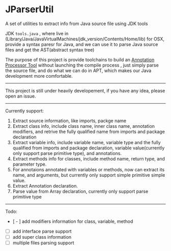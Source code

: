 # JParserUtil
A set of utilities to extract info from Java source file using JDK tools

JDK ``tools.java`` , where live in (Library/Java/JavaVirtualMachines/jdk_version/Contents/Home/lib) for OSX, provide a syntax paresr for Java, and we can use it to parse Java source files and get the AST(abstract syntax tree)

The purpose of this project is provide toolchains to build an [Annotation Processor Tool](http://docs.oracle.com/javase/7/docs/technotes/guides/apt/) without launching the compile process , just simply parse the source file, and do what we can do in APT, which makes our Java development more comfortable.

-------

This project is still under heavily developement, if you have any idea, please open an issue.

-----
Currently support:

1. Extract source information, like imports, packge name
2.  Extract class info, include class name, inner class name, annotation modifiers, and retrive the fully qualified name from imports and package declaration
3. Extract variable info, include variable name, variable type and the fully qualified from imports and package declaration, variable value(currently only support parse primitive type), and annotations. 
4. Extract methods info for classes, include method name, return type, and parameter type.
4. For annotaions annotated with variables or methods, now can extract its name, and arguments, but currently only support simple primitive simple value. 
5. Extract Annotation declaration.
6. Parse value from Array declaration, currently only support parse primitive type

---

Todo: 

- [ - ] add modifiers information for class, variable, method
- [ ] add interface parse support
- [ ] add super class information
- [ ] multiple files parsing support
